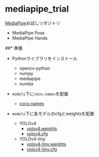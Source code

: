 # mediapipe_trial
[MediaPipe](https://google.github.io/mediapipe/)お試しリポジトリ
- MediaPipe Pose
- MediaPipe Hands

##* 準備
- Pythonライブラリをインストール
  - opencv-python
  - numpy
  - mediapipe
  - numba

- `models`下に`coco.names`を配置
  - [coco.names](https://github.com/AlexeyAB/darknet/blob/master/data/coco.names)

- `models`下に各モデルのcfgとweightsを配置
  - YOLOv4
    - [yolov4.weights](https://github.com/AlexeyAB/darknet/releases/download/darknet_yolo_v3_optimal/yolov4.weights)
    - [yolov4.cfg](https://raw.githubusercontent.com/AlexeyAB/darknet/master/cfg/yolov4-csp.cfg)
  - YOLOv4-tiny
    - [yolov4-tiny.weights](https://github.com/AlexeyAB/darknet/releases/download/darknet_yolo_v4_pre/yolov4-tiny.weights)
    - [yolov4-tiny.cfg](https://raw.githubusercontent.com/AlexeyAB/darknet/master/cfg/yolov4-tiny.cfg)
